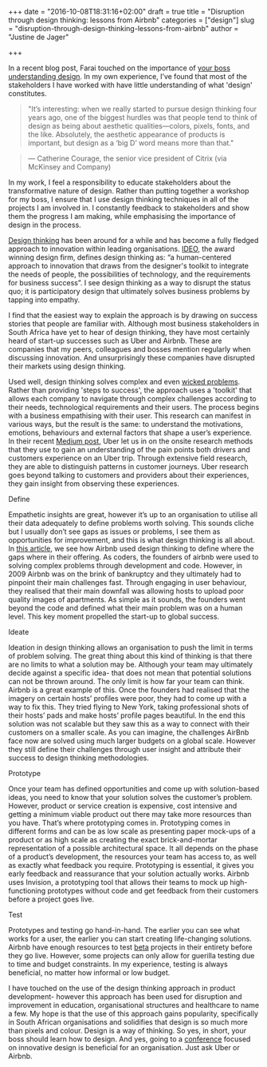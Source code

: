 +++
date = "2016-10-08T18:31:16+02:00"
draft = true
title = "Disruption through design thinking: lessons from Airbnb"
categories = ["design"]
slug = "disruption-through-design-thinking-lessons-from-airbnb"
author = "Justine de Jager"

+++

In a recent blog post, Farai touched on the importance of [your boss understanding design](/blog/should-your-boss-learn-to-design). In my own experience, I’ve found that most of the stakeholders I have worked with have little understanding of what 'design' constitutes.

>"It’s interesting: when we really started to pursue design thinking four years ago, one of the biggest hurdles was that people tend to think of design as being about aesthetic qualities—colors, pixels, fonts, and the like. Absolutely, the aesthetic appearance of products is important, but design as a ‘big D’ word means more than that."

> — Catherine Courage, the senior vice president of Citrix (via McKinsey and Company)

In my work, I feel a responsibility to educate stakeholders about the transformative nature of design. Rather than putting together a workshop for my boss, I ensure that I use design thinking techniques in all of the projects I am involved in. I constantly feedback to stakeholders and show them the progress I am making, while emphasising the importance of design in the process.  

[Design thinking](https://en.wikipedia.org/wiki/Design_thinking#History) has been around for a while and has become a fully fledged approach to innovation within leading organisations. [IDEO](https://www.ideo.com/), the award winning design firm, defines design thinking as: “a human-centered approach to innovation that draws from the designer's toolkit to integrate the needs of people, the possibilities of technology, and the requirements for business success”. I see design thinking as a way to disrupt the status quo; it is participatory design that ultimately solves business problems by tapping into empathy.  

I find that the easiest way to explain the approach is by drawing on success stories that people are familiar with. Although most business stakeholders in South Africa have yet to hear of design thinking, they have most certainly heard of start-up successes such as Uber and Airbnb. These are companies that my peers, colleagues and bosses mention regularly when discussing innovation. And unsurprisingly these companies have disrupted their markets using design thinking.

Used well, design thinking solves complex and even [wicked problems](http://ssir.org/articles/entry/wicked_problems_problems_worth_solving). Rather than providing 'steps to success', the approach uses a 'toolkit' that allows each company to navigate through complex challenges according to their needs, technological requirements and their users. The process begins with a business empathising with their user. This research can manifest in various ways, but the result is the same: to understand the motivations, emotions, behaviours and external factors that shape a user’s experience. In their recent [Medium post](https://medium.com/uber-design/field-research-at-uber-297a46892843#.73wn43x97), Uber let us in on the onsite research methods that they use to gain an understanding of the pain points both drivers and customers experience on an Uber trip. Through extensive field research, they are able to distinguish patterns in customer journeys. Uber research goes beyond talking to customers and providers about their experiences, they gain insight from observing these experiences.

Define

Empathetic insights are great, however it’s up to an organisation to utilise all their data adequately to define problems worth solving. This sounds cliche but I usually don’t see gaps as issues or problems, I see them as opportunities for improvement, and this is what design thinking is all about. In [this article](http://thisisdesignthinking.net/2015/05/airbnb-design-thinking-example/), we see how Airbnb used design thinking to define where the gaps where in their offering. As coders, the founders of airbnb were used to solving complex problems through development and code. However, in 2009 Airbnb was on the brink of bankruptcy and they ultimately had to pinpoint their main challenges fast. Through engaging in user behaviour, they realised that their main downfall was allowing hosts to upload poor quality images of apartments. As simple as it sounds, the founders went beyond the code and defined what their main problem was on a human level. This key moment propelled the start-up to global success.

Ideate

Ideation in design thinking allows an organisation to push the limit in terms of problem solving. The great thing about this kind of thinking is that there are no limits to what a solution may be. Although your team may ultimately decide against a specific idea- that does not mean that potential solutions can not be thrown around. The only limit is how far your team can think. Airbnb is a great example of this. Once the founders had realised that the imagery on certain hosts’ profiles were poor, they had to come up with a way to fix this. They tried flying to New York, taking professional shots of their hosts’ pads and make hosts’ profile pages beautiful. In the end this solution was not scalable but they saw this as a way to connect with their customers on a smaller scale. As you can imagine, the challenges AirBnb face now are solved using much larger budgets on a global scale. However they still define their challenges through user insight and attribute their success to design thinking methodologies.

Prototype

Once your team has defined opportunities and come up with solution-based ideas, you need to know that your solution solves the customer’s problem. However, product or service creation is expensive, cost intensive and getting a minimum viable product out there may take more resources than you have. That’s where prototyping comes in. Prototyping comes in different forms and can be as low scale as presenting paper mock-ups of a product or as high scale as creating the exact brick-and-mortar representation of a possible architectural space. It all depends on the phase of a product’s development, the resources your team has access to, as well as exactly what feedback you require. Prototyping is essential, it gives you early feedback and reassurance that your solution actually works. Airbnb uses Invision, a prototyping tool that allows their teams to mock up high-functioning prototypes without code and get feedback from their customers before a project goes live.

Test

Prototypes and testing go hand-in-hand. The earlier you can see what works for a user, the earlier you can start creating life-changing solutions. Airbnb have enough resources to test [beta](http://thenextweb.com/insider/2015/10/26/airbnb-tests-booking-your-entire-trip-with-new-journeys-service/#gref) projects in their entirety before they go live. However, some projects can only allow for guerilla testing due to time and budget constraints. In my experience, testing is always beneficial, no matter how informal or low budget.

I have touched on the use of the design thinking approach in product development- however this approach has been used for disruption and improvement in education, organisational structures and healthcare to name a few. My hope is that the use of this approach gains popularity, specifically in South African organisations and solidifies that design is so much more than pixels and colour. Design is a way of thinking. So yes, in short, your boss should learn how to design. And yes, going to a [conference](http://thenextweb.com/insider/2015/10/26/airbnb-tests-booking-your-entire-trip-with-new-journeys-service/#gref) focused on innovative design is beneficial for an organisation. Just ask Uber or Airbnb.
